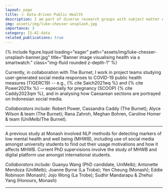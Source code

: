 ```yaml
---
layout: page
title: 🩺 Data-driven Public Health 
description: I am part of diverse research groups with subject matter experts contributing to interdisciplinary public health research. 
img: assets/img/luke-chesser-unsplash.jpg
importance: 3
category: IS-AI-data
related_publications: true
---
```



<div class="row">
    <div class="col-sm mt-3 mt-md-0">
        {% include figure.liquid loading="eager" path="assets/img/luke-chesser-unsplash-banner.jpg" title="Banner image visualising health via a smartwatch." class="img-fluid rounded z-depth-1" %}
    </div>
</div>

Currently, in collaboration with The Burnet, I work in project teams studying user-generated social media responses to COVID-19 public health measures (TIGERC19) -- e.g., {% cite Saich2021wq %} and {% cite Power2021lx %} -- especially for pregnancy (SCOOP) {% cite Caddy2023qm %}, and in analysing how Caesarean sections are portrayed on Indonesian social media.

*Collaborators include:* Robert Power, Cassandra Caddy (The Burnet); Alyce Wilson & team (The Burnet); Rana Zahroh, Meghan Bohren, Caroline Homer & team (UniMelb/The Burnet).

<hr/>

A previous study at Monash involved NLP methods for detecting markers of low mental health and well being (MHWB), including use of social media amongst university students to find out their usage motivations and how it affects MHWB. Current PhD supervisions involve the study of MHWB and digital platform use amongst international students.

*Collaborators include:* Guanyu Wang (PhD candidate, UniMelb); Antonette Mendoza (UniMelb); Joanne Byrne (La Trobe); Yen Cheung (Monash); Eddie Robinson (Monash); Jojo Wong (La Trobe); Sudhir Mandarapu & Zhehui Yang (Honours, Monash)

---

